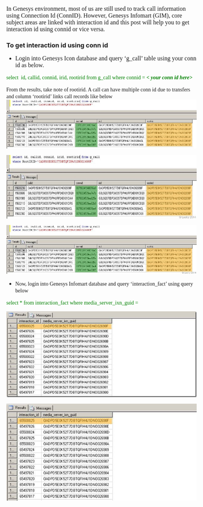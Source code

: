 
<font size="3" face="Calibri">In Genesys environment, most of us are still used to track call information using Connection Id (ConnID). However, Genesys Infomart (GIM), core subject areas are linked with interaction id and this post will help you to get interaction id using connid or vice versa.</font>

### To get interaction id using conn id

  * <font size="3" face="Calibri">Login into Genesys Icon database and query ‘g_call’ table using your conn id as below. </font>

<font color="#008000" face="Calibri">select&nbsp; id, callid, connid, irid, rootirid from g_call where connid = <strong><em>< your conn id here></em></strong></font>

<font face="Calibri">From the results, take note of rootirid. A call can have multiple conn id due to transfers and column ‘rootirid’ links call records like below</font>
![](/wp-content/uploads/2014/04/clip_image001.jpg)

![](/wp-content/uploads/2014/04/clip_image001_thumb2.jpg)

![](/wp-content/uploads/2014/04/clip_image0012.jpg)

  * <font face="Calibri">Now, login into Genesys Infomart database and query ‘interaction_fact’ using query below</font>

<font color="#008000" face="Calibri">select * from interaction_fact where media_server_ixn_guid = <strong><em><your root irid here></em></strong></font>

![](/wp-content/uploads/2014/04/image_thumb.png)

![](/wp-content/uploads/2014/04/image.png)
